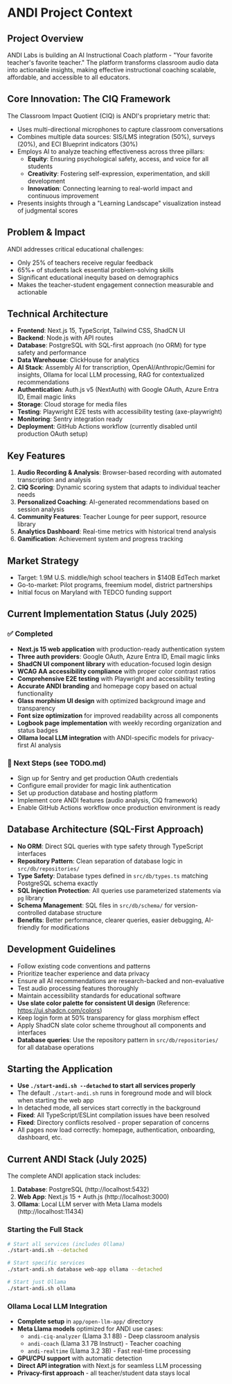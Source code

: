 # ANDI Project Context

## Project Overview
ANDI Labs is building an AI Instructional Coach platform - "Your favorite teacher's favorite teacher." The platform transforms classroom audio data into actionable insights, making effective instructional coaching scalable, affordable, and accessible to all educators.

## Core Innovation: The CIQ Framework
The Classroom Impact Quotient (CIQ) is ANDI's proprietary metric that:
- Uses multi-directional microphones to capture classroom conversations
- Combines multiple data sources: SIS/LMS integration (50%), surveys (20%), and ECI Blueprint indicators (30%)
- Employs AI to analyze teaching effectiveness across three pillars:
  - **Equity**: Ensuring psychological safety, access, and voice for all students
  - **Creativity**: Fostering self-expression, experimentation, and skill development
  - **Innovation**: Connecting learning to real-world impact and continuous improvement
- Presents insights through a "Learning Landscape" visualization instead of judgmental scores

## Problem & Impact
ANDI addresses critical educational challenges:
- Only 25% of teachers receive regular feedback
- 65%+ of students lack essential problem-solving skills
- Significant educational inequity based on demographics
- Makes the teacher-student engagement connection measurable and actionable

## Technical Architecture
- **Frontend**: Next.js 15, TypeScript, Tailwind CSS, ShadCN UI
- **Backend**: Node.js with API routes
- **Database**: PostgreSQL with SQL-first approach (no ORM) for type safety and performance
- **Data Warehouse**: ClickHouse for analytics
- **AI Stack**: Assembly AI for transcription, OpenAI/Anthropic/Gemini for insights, Ollama for local LLM processing, RAG for contextualized recommendations
- **Authentication**: Auth.js v5 (NextAuth) with Google OAuth, Azure Entra ID, Email magic links
- **Storage**: Cloud storage for media files
- **Testing**: Playwright E2E tests with accessibility testing (axe-playwright)
- **Monitoring**: Sentry integration ready
- **Deployment**: GitHub Actions workflow (currently disabled until production OAuth setup)

## Key Features
1. **Audio Recording & Analysis**: Browser-based recording with automated transcription and analysis
2. **CIQ Scoring**: Dynamic scoring system that adapts to individual teacher needs
3. **Personalized Coaching**: AI-generated recommendations based on session analysis
4. **Community Features**: Teacher Lounge for peer support, resource library
5. **Analytics Dashboard**: Real-time metrics with historical trend analysis
6. **Gamification**: Achievement system and progress tracking

## Market Strategy
- Target: 1.9M U.S. middle/high school teachers in $140B EdTech market
- Go-to-market: Pilot programs, freemium model, district partnerships
- Initial focus on Maryland with TEDCO funding support

## Current Implementation Status (July 2025)
### ✅ Completed
- **Next.js 15 web application** with production-ready authentication system
- **Three auth providers**: Google OAuth, Azure Entra ID, Email magic links
- **ShadCN UI component library** with education-focused login design
- **WCAG AA accessibility compliance** with proper color contrast ratios
- **Comprehensive E2E testing** with Playwright and accessibility testing
- **Accurate ANDI branding** and homepage copy based on actual functionality
- **Glass morphism UI design** with optimized background image and transparency
- **Font size optimization** for improved readability across all components
- **Logbook page implementation** with weekly recording organization and status badges
- **Ollama local LLM integration** with ANDI-specific models for privacy-first AI analysis

### 🚧 Next Steps (see TODO.md)
- Sign up for Sentry and get production OAuth credentials
- Configure email provider for magic link authentication
- Set up production database and hosting platform
- Implement core ANDI features (audio analysis, CIQ framework)
- Enable GitHub Actions workflow once production environment is ready

## Database Architecture (SQL-First Approach)
- **No ORM**: Direct SQL queries with type safety through TypeScript interfaces
- **Repository Pattern**: Clean separation of database logic in `src/db/repositories/`
- **Type Safety**: Database types defined in `src/db/types.ts` matching PostgreSQL schema exactly
- **SQL Injection Protection**: All queries use parameterized statements via `pg` library
- **Schema Management**: SQL files in `src/db/schema/` for version-controlled database structure
- **Benefits**: Better performance, clearer queries, easier debugging, AI-friendly for modifications

## Development Guidelines
- Follow existing code conventions and patterns
- Prioritize teacher experience and data privacy
- Ensure all AI recommendations are research-backed and non-evaluative
- Test audio processing features thoroughly
- Maintain accessibility standards for educational software
- **Use slate color palette for consistent UI design** (Reference: https://ui.shadcn.com/colors)
- Keep login form at 50% transparency for glass morphism effect
- Apply ShadCN slate color scheme throughout all components and interfaces
- **Database queries**: Use the repository pattern in `src/db/repositories/` for all database operations

## Starting the Application
- **Use `./start-andi.sh --detached` to start all services properly**
- The default `./start-andi.sh` runs in foreground mode and will block when starting the web app
- In detached mode, all services start correctly in the background
- **Fixed**: All TypeScript/ESLint compilation issues have been resolved
- **Fixed**: Directory conflicts resolved - proper separation of concerns
- All pages now load correctly: homepage, authentication, onboarding, dashboard, etc.

## Current ANDI Stack (July 2025)
The complete ANDI application stack includes:
1. **Database**: PostgreSQL (http://localhost:5432)
2. **Web App**: Next.js 15 + Auth.js (http://localhost:3000)
3. **Ollama**: Local LLM server with Meta Llama models (http://localhost:11434)

### Starting the Full Stack
```bash
# Start all services (includes Ollama)
./start-andi.sh --detached

# Start specific services
./start-andi.sh database web-app ollama --detached

# Start just Ollama
./start-andi.sh ollama
```

### Ollama Local LLM Integration
- **Complete setup** in `app/open-llm-app/` directory
- **Meta Llama models** optimized for ANDI use cases:
  - `andi-ciq-analyzer` (Llama 3.1 8B) - Deep classroom analysis
  - `andi-coach` (Llama 3.1 7B Instruct) - Teacher coaching 
  - `andi-realtime` (Llama 3.2 3B) - Fast real-time processing
- **GPU/CPU support** with automatic detection
- **Direct API integration** with Next.js for seamless LLM processing
- **Privacy-first approach** - all teacher/student data stays local
